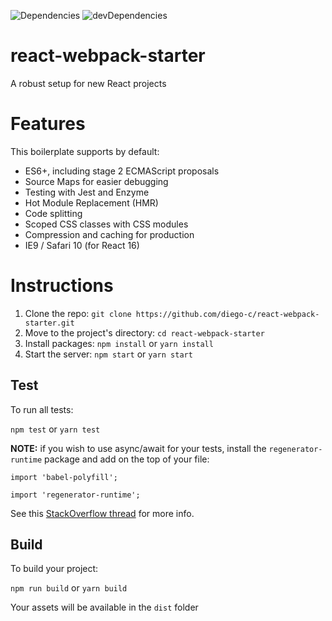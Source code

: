 ![Dependencies](https://david-dm.org/diego-c/react-webpack-starter.svg "Dependencies")
![devDependencies](https://david-dm.org/diego-c/react-webpack-starter/dev-status.svg "devDependencies")

# react-webpack-starter

A robust setup for new React projects

# Features

This boilerplate supports by default:

- ES6+, including stage 2 ECMAScript proposals
- Source Maps for easier debugging
- Testing with Jest and Enzyme
- Hot Module Replacement (HMR)
- Code splitting
- Scoped CSS classes with CSS modules
- Compression and caching for production
- IE9 / Safari 10 (for React 16)

# Instructions

1. Clone the repo: `git clone https://github.com/diego-c/react-webpack-starter.git`
2. Move to the project's directory: `cd react-webpack-starter`
3. Install packages: `npm install` or `yarn install`
4. Start the server: `npm start` or `yarn start`

## Test

To run all tests:

`npm test` or `yarn test`

**NOTE:** if you wish to use async/await for your tests, install the `regenerator-runtime` package and add on the top of your file:

`import 'babel-polyfill';`

`import 'regenerator-runtime';`

See this <a href="https://stackoverflow.com/questions/33527653/babel-6-regeneratorruntime-is-not-defined" target="_blank" title="regeneratorRuntime is not defined" rel="noopener">StackOverflow thread</a> for more info.

## Build

To build your project:

`npm run build` or `yarn build`

Your assets will be available in the `dist` folder
